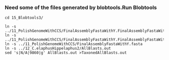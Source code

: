 ### Need some of the files generated by blobtools.Run Blobtools

```
cd 15_Blobtools3/

ln -s ../11_PolishGenomeWithCCS/FinalAssemblyFastaWithY.FinalAssemblyFastaWithY_sorted.bam
ln -s ../11_PolishGenomeWithCCS/FinalAssemblyFastaWithY.FinalAssemblyFastaWithY_sorted.bam.bai
ln -s ../11_PolishGenomeWithCCS/FinalAssemblyFastaWithY.fasta
ln -s ../12_C.elaphusHippelaphus2/AllBlasts.out
sed 's|N/A|9860|g' AllBlasts.out >TaxonedAllBlasts.out


```
